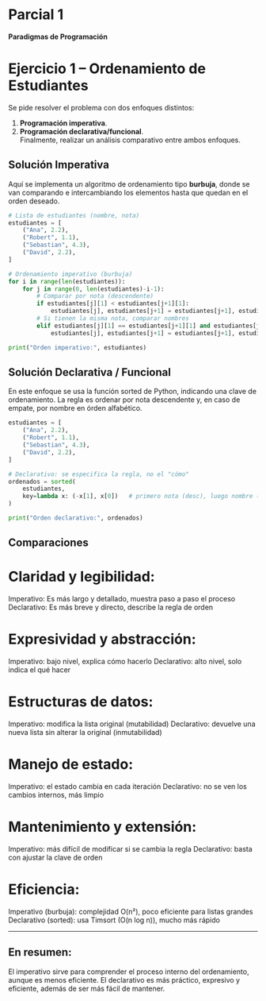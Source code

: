 # Parcial 1
**Paradigmas de Programación**

# Ejercicio 1 – Ordenamiento de Estudiantes  
Se pide resolver el problema con dos enfoques distintos:
1. **Programación imperativa**.  
2. **Programación declarativa/funcional**.  
Finalmente, realizar un análisis comparativo entre ambos enfoques.

## Solución Imperativa
Aquí se implementa un algoritmo de ordenamiento tipo **burbuja**, donde se van comparando e intercambiando los elementos hasta que quedan en el orden deseado.
```python
# Lista de estudiantes (nombre, nota)
estudiantes = [
    ("Ana", 2.2),
    ("Robert", 1.1),
    ("Sebastian", 4.3),
    ("David", 2.2),
]

# Ordenamiento imperativo (burbuja)
for i in range(len(estudiantes)):
    for j in range(0, len(estudiantes)-i-1):
        # Comparar por nota (descendente)
        if estudiantes[j][1] < estudiantes[j+1][1]:
            estudiantes[j], estudiantes[j+1] = estudiantes[j+1], estudiantes[j]
        # Si tienen la misma nota, comparar nombres
        elif estudiantes[j][1] == estudiantes[j+1][1] and estudiantes[j][0] > estudiantes[j+1][0]:
            estudiantes[j], estudiantes[j+1] = estudiantes[j+1], estudiantes[j]

print("Orden imperativo:", estudiantes)
```
## Solución Declarativa / Funcional
En este enfoque se usa la función sorted de Python, indicando una clave de ordenamiento.
La regla es ordenar por nota descendente y, en caso de empate, por nombre en órden alfabético.
```python
estudiantes = [
    ("Ana", 2.2),
    ("Robert", 1.1),
    ("Sebastian", 4.3),
    ("David", 2.2),
]

# Declarativo: se especifica la regla, no el "cómo"
ordenados = sorted(
    estudiantes,
    key=lambda x: (-x[1], x[0])   # primero nota (desc), luego nombre (asc)
)

print("Orden declarativo:", ordenados)

```
## Comparaciones
# Claridad y legibilidad:
Imperativo: Es más largo y detallado, muestra paso a paso el proceso
Declarativo: Es más breve y directo, describe la regla de orden

# Expresividad y abstracción:
Imperativo: bajo nivel, explica cómo hacerlo
Declarativo: alto nivel, solo indica el qué hacer

# Estructuras de datos:
Imperativo: modifica la lista original (mutabilidad)
Declarativo: devuelve una nueva lista sin alterar la original (inmutabilidad)

# Manejo de estado:
Imperativo: el estado cambia en cada iteración
Declarativo: no se ven los cambios internos, más limpio

# Mantenimiento y extensión:
Imperativo: más difícil de modificar si se cambia la regla
Declarativo: basta con ajustar la clave de orden

# Eficiencia:
Imperativo (burbuja): complejidad O(n²), poco eficiente para listas grandes
Declarativo (sorted): usa Timsort (O(n log n)), mucho más rápido

-----------------------------------------------------------------------------------------------------
## En resumen:
El imperativo sirve para comprender el proceso interno del ordenamiento, aunque es menos eficiente.
El declarativo es más práctico, expresivo y eficiente, además de ser más fácil de mantener.
